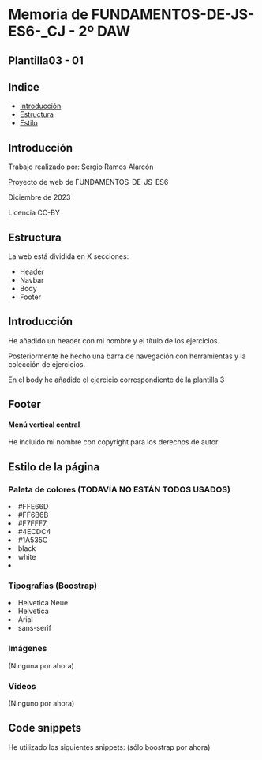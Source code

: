 <h1>Memoria de FUNDAMENTOS-DE-JS-ES6-_CJ  - 2º DAW</h1>
<h2>Plantilla03 - 01 </h2>
<h2>Indice</h2>
<ul>
  <li><a href="#introduccion">Introducción</a></li>
  <li><a href="#estructura">Estructura</a></li>
  <li><a href="#estilo">Estilo</a></li>
</ul>

<h2 id="introduccion">Introducción</h2>
<p>Trabajo realizado por: Sergio Ramos Alarcón </p>
<p>Proyecto de web de FUNDAMENTOS-DE-JS-ES6</p>
<p>Diciembre de 2023 </p>
<p>Licencia CC-BY</p>


<h2 id="estructura">Estructura</h2>
<p>La web está dividida en  X secciones:</p>
<ul>
  <li>Header</li>  
  <li>Navbar</li>
  <li>Body</li>
  <li>Footer</li>
</ul>


<h2>Introducción</h2>

<p>He añadido un header con mi nombre y el título de los ejercicios.</p>
<p>Posteriormente he hecho una barra de navegación con herramientas y la colección de ejercicios.</p>
<p>En el body he añadido el ejercicio correspondiente de la plantilla 3</p>

<h2>Footer</h2>
<h4>Menú vertical central</h4>
<p>He incluido mi nombre con copyright para los derechos de autor</p>

<h2 id="estilo">Estilo de la página</h2>
<h3>Paleta de colores (TODAVÍA NO ESTÁN TODOS USADOS)</h3>
<p> 
    <li>#FFE66D</li>
    <li>#FF6B6B</li>
    <li>#F7FFF7</li>
    <li>#4ECDC4</li>
    <li>#1A535C</li>
    <li>black</li>
    <li>white<li> 
</p>

<h3>Tipografías (Boostrap)</h3>
<p> 
    <li>Helvetica Neue</li>
    <li>Helvetica</li>
    <li>Arial</li>
    <li>sans-serif</li>
    
</p>

<h3>Imágenes</h3>
<p>
  (Ninguna por ahora)
</p>

<h3>Videos</h3>
<p> 
  (Ninguno por ahora)
</p>

<h2 id="snippets">Code snippets</h2>
<p>He utilizado los siguientes snippets: (sólo boostrap por ahora)</p>
<ul>
  <link href="https://cdn.jsdelivr.net/npm/bootstrap@5.3.3/dist/css/bootstrap.min.css" rel="stylesheet" integrity="sha384-QWTKZyjpPEjISv5WaRU9OFeRpok6YctnYmDr5pNlyT2bRjXh0JMhjY6hW+ALEwIH" crossorigin="anonymous">
  <script defer src="https://cdn.jsdelivr.net/npm/bootstrap@5.3.3/dist/js/bootstrap.bundle.min.js" integrity="sha384-YvpcrYf0tY3lHB60NNkmXc5s9fDVZLESaAA55NDzOxhy9GkcIdslK1eN7N6jIeHz" crossorigin="anonymous"></script>
</ul>
